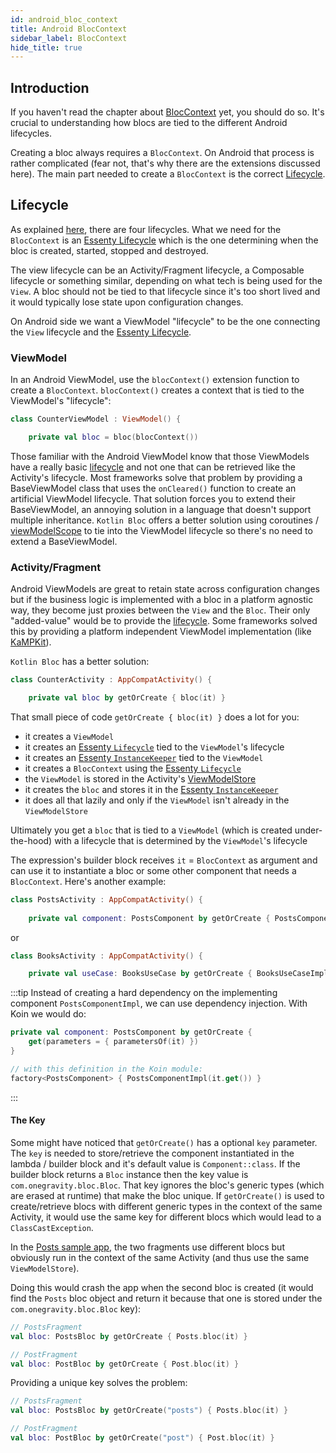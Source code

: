 ```yaml
---
id: android_bloc_context
title: Android BlocContext
sidebar_label: BlocContext
hide_title: true
---
```


## Introduction

If you haven't read the chapter about [BlocContext](../../architecture/bloc/bloc_context) yet, you should do so. It's crucial to understanding how blocs are tied to the different Android lifecycles.

Creating a bloc always requires a `BlocContext`. On Android that process is rather complicated (fear not, that's why there are the extensions discussed here). The main part needed to create a `BlocContext` is the correct [Lifecycle](../../architecture/bloc/lifecycle).

## Lifecycle

As explained [here](../../architecture/bloc/lifecycle), there are four lifecycles. What we need for the `BlocContext` is an [Essenty Lifecycle](https://github.com/arkivanov/Essenty) which is the one determining when the bloc is created, started, stopped and destroyed.

The view lifecycle can be an Activity/Fragment lifecycle, a Composable lifecycle or something similar, depending on what tech is being used for the `View`. A bloc should not be tied to that lifecycle since it's too short lived and it would typically lose state upon configuration changes. 

On Android side we want a ViewModel "lifecycle" to be the one connecting the `View` lifecycle and the [Essenty Lifecycle](https://github.com/arkivanov/Essenty).

### ViewModel

In an Android ViewModel, use the `blocContext()` extension function to create a `BlocContext`. `blocContext()` creates a context that is tied to the ViewModel's "lifecycle":

```kotlin
class CounterViewModel : ViewModel() {

    private val bloc = bloc(blocContext())
```

Those familiar with the Android ViewModel know that those ViewModels have a really basic [lifecycle](https://developer.android.com/topic/libraries/architecture/viewmodel#lifecycle) and not one that can be retrieved like the Activity's lifecycle. Most frameworks solve that problem by providing a BaseViewModel class that uses the `onCleared()` function to create an artificial ViewModel lifecycle. That solution forces you to extend their BaseViewModel, an annoying solution in a language that doesn't support multiple inheritance. `Kotlin Bloc` offers a better solution using coroutines / [viewModelScope](https://developer.android.com/topic/libraries/architecture/coroutines#viewmodelscope) to tie into the ViewModel lifecycle so there's no need to extend a BaseViewModel.

### Activity/Fragment

Android ViewModels are great to retain state across configuration changes but if the business logic is implemented with a bloc in a platform agnostic way, they become just proxies between the `View` and the `Bloc`. Their only "added-value" would be to provide the [lifecycle](#lifecycle). Some frameworks solved this by providing a platform independent ViewModel implementation (like [KaMPKit](https://github.com/touchlab/KaMPKit/blob/main/docs/GENERAL_ARCHITECTURE.md)).  

`Kotlin Bloc` has a better solution:

```kotlin
class CounterActivity : AppCompatActivity() {

    private val bloc by getOrCreate { bloc(it) }
```

That small piece of code `getOrCreate { bloc(it) }` does a lot for you:

- it creates a `ViewModel` 
- it creates an [Essenty `Lifecycle`](https://github.com/arkivanov/Essenty) tied to the `ViewModel`'s lifecycle
- it creates an [Essenty `InstanceKeeper`](https://github.com/arkivanov/Essenty) tied to the `ViewModel`
- it creates a `BlocContext` using the [Essenty `Lifecycle`](https://github.com/arkivanov/Essenty)
- the `ViewModel` is stored in the Activity's [ViewModelStore](https://developer.android.com/reference/android/arch/lifecycle/ViewModelStore)
- it creates the `bloc` and stores it in the [Essenty `InstanceKeeper`](https://github.com/arkivanov/Essenty)
- it does all that lazily and only if the `ViewModel` isn't already in the `ViewModelStore`

Ultimately you get a `bloc` that is tied to a `ViewModel` (which is created under-the-hood) with a lifecycle that is determined by the `ViewModel`'s lifecycle

The expression's builder block receives `it` = `BlocContext` as argument and can use it to instantiate a bloc or some other component that needs a `BlocContext`. Here's another example:

```kotlin
class PostsActivity : AppCompatActivity() {
    
    private val component: PostsComponent by getOrCreate { PostsComponentImpl(it) }
```
or 

```kotlin
class BooksActivity : AppCompatActivity() {

    private val useCase: BooksUseCase by getOrCreate { BooksUseCaseImpl(it, BooksRepositoryImpl()) }
```

:::tip
Instead of creating a hard dependency on the implementing component `PostsComponentImpl`, we can use dependency injection. With Koin we would do:
```kotlin
private val component: PostsComponent by getOrCreate {
    get(parameters = { parametersOf(it) })
}

// with this definition in the Koin module:
factory<PostsComponent> { PostsComponentImpl(it.get()) }
```
:::

#### The Key

Some might have noticed that `getOrCreate()` has a optional `key` parameter. The `key` is needed to store/retrieve the component instantiated in the lambda / builder block and it's default value is `Component::class`. If the builder block returns a `Bloc` instance then the key value is `com.onegravity.bloc.Bloc`. That key ignores the bloc's generic types (which are erased at runtime) that make the bloc unique. If `getOrCreate()` is used to create/retrieve blocs with different generic types in the context of the same Activity, it would use the same key for different blocs which would lead to a `ClassCastException`.

In the [Posts sample app](https://github.com/1gravity/Kotlin-Bloc/tree/master/androidApp/src/main/kotlin/com/onegravity/bloc/posts), the two fragments use different blocs but obviously run in the context of the same Activity (and thus use the same `ViewModelStore`). 

Doing this would crash the app when the second bloc is created (it would find the `Posts` bloc object and return it because that one is stored under the `com.onegravity.bloc.Bloc` key):

```kotlin
// PostsFragment
val bloc: PostsBloc by getOrCreate { Posts.bloc(it) }

// PostFragment
val bloc: PostBloc by getOrCreate { Post.bloc(it) }
```

Providing a unique key solves the problem:

```kotlin
// PostsFragment
val bloc: PostsBloc by getOrCreate("posts") { Posts.bloc(it) }

// PostFragment
val bloc: PostBloc by getOrCreate("post") { Post.bloc(it) }
```